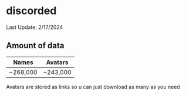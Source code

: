 # discorded
Last Update: 2/17/2024

## Amount of data

| Names    | Avatars  |
|----------|----------|
| ~268,000 | ~243,000 |

Avatars are stored as links so u can just download as many as you need
